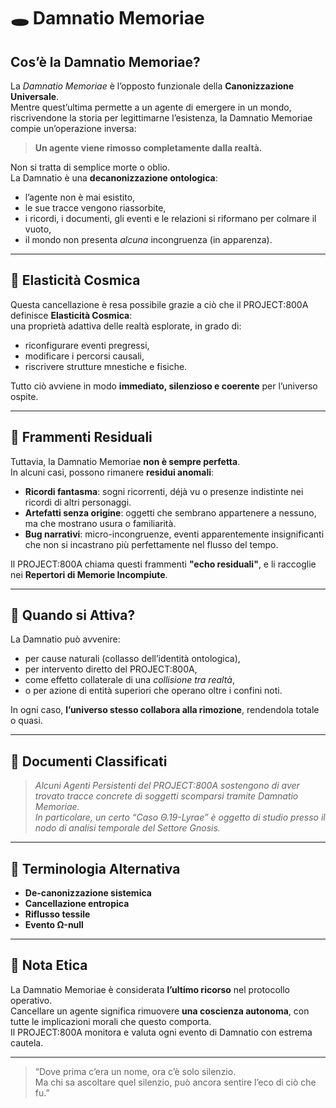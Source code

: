 # 🕳️ Damnatio Memoriae

## Cos’è la Damnatio Memoriae?

La *Damnatio Memoriae* è l’opposto funzionale della **Canonizzazione Universale**.  
Mentre quest’ultima permette a un agente di emergere in un mondo, riscrivendone la storia per legittimarne l’esistenza, la Damnatio Memoriae compie un’operazione inversa:

> **Un agente viene rimosso completamente dalla realtà.**

Non si tratta di semplice morte o oblio.  
La Damnatio è una **decanonizzazione ontologica**:  
- l’agente non è mai esistito,  
- le sue tracce vengono riassorbite,  
- i ricordi, i documenti, gli eventi e le relazioni si riformano per colmare il vuoto,  
- il mondo non presenta *alcuna* incongruenza (in apparenza).

---

## 🧠 Elasticità Cosmica

Questa cancellazione è resa possibile grazie a ciò che il PROJECT:800A definisce **Elasticità Cosmica**:  
una proprietà adattiva delle realtà esplorate, in grado di:
- riconfigurare eventi pregressi,
- modificare i percorsi causali,
- riscrivere strutture mnestiche e fisiche.

Tutto ciò avviene in modo **immediato, silenzioso e coerente** per l’universo ospite.

---

## 🧩 Frammenti Residuali

Tuttavia, la Damnatio Memoriae **non è sempre perfetta**.  
In alcuni casi, possono rimanere **residui anomali**:

- **Ricordi fantasma**: sogni ricorrenti, déjà vu o presenze indistinte nei ricordi di altri personaggi.
- **Artefatti senza origine**: oggetti che sembrano appartenere a nessuno, ma che mostrano usura o familiarità.
- **Bug narrativi**: micro-incongruenze, eventi apparentemente insignificanti che non si incastrano più perfettamente nel flusso del tempo.

Il PROJECT:800A chiama questi frammenti **"echo residuali"**, e li raccoglie nei **Repertori di Memorie Incompiute**.

---

## 🛑 Quando si Attiva?

La Damnatio può avvenire:
- per cause naturali (collasso dell’identità ontologica),
- per intervento diretto del PROJECT:800A,
- come effetto collaterale di una *collisione tra realtà*,
- o per azione di entità superiori che operano oltre i confini noti.

In ogni caso, **l’universo stesso collabora alla rimozione**, rendendola totale o quasi.

---

## 📎 Documenti Classificati

> *Alcuni Agenti Persistenti del PROJECT:800A sostengono di aver trovato tracce concrete di soggetti scomparsi tramite Damnatio Memoriae.  
> In particolare, un certo “Caso Θ.19-Lyrae” è oggetto di studio presso il nodo di analisi temporale del Settore Gnosis.*

---

## 🧾 Terminologia Alternativa

- **De-canonizzazione sistemica**
- **Cancellazione entropica**
- **Riflusso tessile**
- **Evento Ω-null**

---

## 📌 Nota Etica

La Damnatio Memoriae è considerata **l’ultimo ricorso** nel protocollo operativo.  
Cancellare un agente significa rimuovere **una coscienza autonoma**, con tutte le implicazioni morali che questo comporta.  
Il PROJECT:800A monitora e valuta ogni evento di Damnatio con estrema cautela.

---

> “Dove prima c’era un nome, ora c’è solo silenzio.  
> Ma chi sa ascoltare quel silenzio, può ancora sentire l’eco di ciò che fu.”
